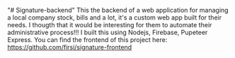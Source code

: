 "# Signature-backend" 
This the backend of a web application for managing a local company stock, bills and a lot, it's a custom web app built for their needs. I thougth that it would be interesting for them to automate their administrative process!!!
I built this using Nodejs, Firebase, Pupeteer Express.
You can find the frontend of this project here: https://github.com/firsi/signature-frontend
